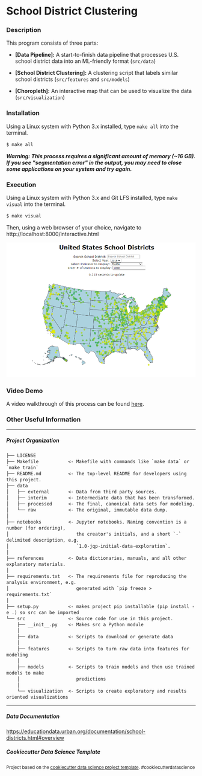 # School District Clustering

### Description

This program consists of three parts:

* **[Data Pipeline]:** A start-to-finish data pipeline that processes U.S. school district data into an ML-friendly format (`src/data`)

* **[School District Clustering]:** A clustering script that labels similar school districts (`src/features` and `src/models`)

* **[Choropleth]:** An interactive map that can be used to visualize the data (`src/visualization`)


### Installation

Using a Linux system with Python 3.x installed, type `make all` into the terminal.

```bash
$ make all
```

***Warning: This process requires a significant amount of memory (~16 GB). If you see "segmentation error" in the output, you may need to close some applications on your system and try again.***

### Execution

Using a Linux system with Python 3.x and Git LFS installed, type `make visual` into the terminal.

```bash
$ make visual
```

Then, using a web browser of your choice, navigate to http://localhost:8000/interactive.html

![Visual of Web App](references/map.PNG)


### Video Demo

A video walkthrough of this process can be found [here](https://youtu.be/RAWda3Gr9kk).


### Other Useful Information

--------
##### Project Organization

    ├── LICENSE
    ├── Makefile           <- Makefile with commands like `make data` or `make train`
    ├── README.md          <- The top-level README for developers using this project.
    ├── data
    │   ├── external       <- Data from third party sources.
    │   ├── interim        <- Intermediate data that has been transformed.
    │   ├── processed      <- The final, canonical data sets for modeling.
    │   └── raw            <- The original, immutable data dump.
    │
    ├── notebooks          <- Jupyter notebooks. Naming convention is a number (for ordering),
    │                         the creator's initials, and a short `-` delimited description, e.g.
    │                         `1.0-jqp-initial-data-exploration`.
    │
    ├── references         <- Data dictionaries, manuals, and all other explanatory materials.
    │
    ├── requirements.txt   <- The requirements file for reproducing the analysis environment, e.g.
    │                         generated with `pip freeze > requirements.txt`
    │
    ├── setup.py           <- makes project pip installable (pip install -e .) so src can be imported
    └── src                <- Source code for use in this project.
        ├── __init__.py    <- Makes src a Python module
        │
        ├── data           <- Scripts to download or generate data
        │
        ├── features       <- Scripts to turn raw data into features for modeling
        │
        ├── models         <- Scripts to train models and then use trained models to make
        │                     predictions
        │
        └── visualization  <- Scripts to create exploratory and results oriented visualizations


--------


##### Data Documentation

https://educationdata.urban.org/documentation/school-districts.html#overview


##### Cookiecutter Data Science Template

<p><small>Project based on the <a target="_blank" href="https://drivendata.github.io/cookiecutter-data-science/">cookiecutter data science project template</a>. #cookiecutterdatascience</small></p>
